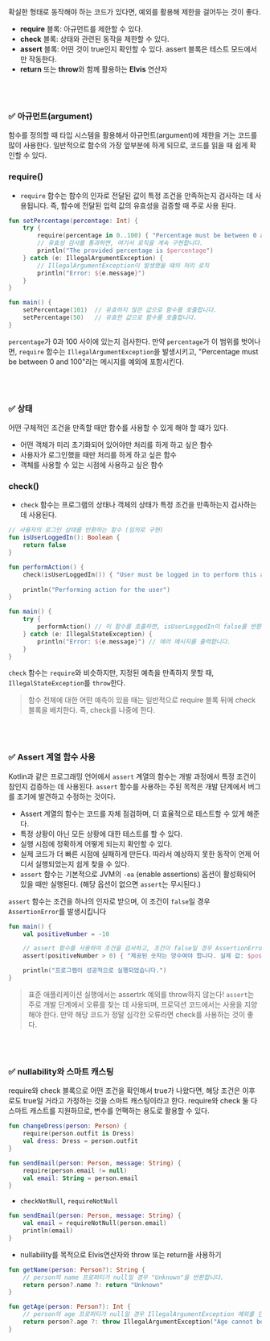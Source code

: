 확실한 형태로 동작해야 하는 코드가 있다면, 예외를 활용해 제한을 걸어두는 것이 좋다.

- **require** 블록: 아규먼트를 제한할 수 있다.
- **check** 블록: 상태와 관련된 동작을 제한할 수 있다.
- **assert** 블록: 어떤 것이 true인지 확인할 수 있다. assert 블록은 테스트 모드에서만 작동한다.
- **return** 또는 **throw**와 함께 활용하는 **Elvis** 연산자

<br><br>

### ✅ 아규먼트(argument)

함수를 정의할 때 타입 시스템을 활용해서 아규먼트(argument)에 제한을 거는 코드를 많이 사용한다. 
일반적으로 함수의 가장 앞부분에 하게 되므로, 코드를 읽을 때 쉽게 확인할 수 있다. 

### require()

- `require` 함수는 함수의 인자로 전달된 값이 특정 조건을 만족하는지 검사하는 데 사용됩니다. 즉, 함수에 전달된 입력 값의 유효성을 검증할 때 주로 사용 된다.

```kotlin
fun setPercentage(percentage: Int) {
    try {
        require(percentage in 0..100) { "Percentage must be between 0 and 100" }
        // 유효성 검사를 통과하면, 여기서 로직을 계속 구현합니다.
        println("The provided percentage is $percentage")
    } catch (e: IllegalArgumentException) {
        // IllegalArgumentException이 발생했을 때의 처리 로직
        println("Error: ${e.message}")
    }
}

fun main() {
    setPercentage(101)  // 유효하지 않은 값으로 함수를 호출합니다.
    setPercentage(50)   // 유효한 값으로 함수를 호출합니다.
}
```

 `percentage`가 0과 100 사이에 있는지 검사한다. 만약 `percentage`가 이 범위를 벗어나면, `require` 함수는 `IllegalArgumentException`을 발생시키고, "Percentage must be between 0 and 100"라는 메시지를 예외에 포함시킨다.

<br><br>

### ✅ 상태

어떤 구체적인 조건을 만족할 때만 함수를 사용할 수 있게 해야 할 떄가 있다. 

- 어떤 객체가 미리 초기화되어 있어야만 처리를 하게 하고 싶은 함수
- 사용자가 로그인했을 때만 처리를 하게 하고 싶은 함수
- 객체를 사용할 수 있는 시점에 사용하고 싶은 함수

### check()

- `check` 함수는 프로그램의 상태나 객체의 상태가 특정 조건을 만족하는지 검사하는 데 사용된다.

```kotlin
// 사용자의 로그인 상태를 반환하는 함수 (임의로 구현)
fun isUserLoggedIn(): Boolean {
    return false
}

fun performAction() {
    check(isUserLoggedIn()) { "User must be logged in to perform this action" }
    
    println("Performing action for the user")
}

fun main() {
    try {
        performAction() // 이 함수를 호출하면, isUserLoggedIn이 false를 반환하기 때문에 IllegalStateException이 발생합니다.
    } catch (e: IllegalStateException) {
        println("Error: ${e.message}") // 에러 메시지를 출력합니다.
    }
}

```

`check` 함수는 `require`와 비슷하지만, 지정된 예측을 만족하지 못할 때, `IllegalStateException`를 `throw`한다. 

> 함수 전체에 대한 어떤 예측이 있을 때는 일반적으로 require 블록 뒤에 check 블록을 배치한다. 
즉, check를 나중에 한다.
> 

<br><br>

### ✅ Assert 계열 함수 사용

Kotlin과 같은 프로그래밍 언어에서 `assert` 계열의 함수는 개발 과정에서 특정 조건이 참인지 검증하는 데 사용된다.
`assert` 함수를 사용하는 주된 목적은 개발 단계에서 버그를 조기에 발견하고 수정하는 것이다.

- Assert 계열의 함수는 코드를 자체 점검하며, 더 효율적으로 테스트할 수 있게 해준다.
- 특정 상황이 아닌 모든 상황에 대한 테스트를 할 수 있다.
- 실행 시점에 정확하게 어떻게 되는지 확인할 수 있다.
- 실제 코드가 더 빠른 시점에 실패하게 만든다. 따라서 예상하지 못한 동작이 언제 어디서 실행되었는지 쉽게 찾을 수 있다.
- `assert` 함수는 기본적으로 JVM의 `-ea` (enable assertions) 옵션이 활성화되어 있을 때만 실행된다. 
(해당 옵션이 없으면 `assert`는 무시된다.)

 `assert` 함수는 조건을 하나의 인자로 받으며, 이 조건이 `false`일 경우 `AssertionError`를 발생시킵니다

```kotlin
fun main() {
    val positiveNumber = -10

    // assert 함수를 사용하여 조건을 검사하고, 조건이 false일 경우 AssertionError를 발생시킵니다.
    assert(positiveNumber > 0) { "제공된 숫자는 양수여야 합니다. 실제 값: $positiveNumber" }

    println("프로그램이 성공적으로 실행되었습니다.")
}

```

> 표준 애플리케이션 실행에서는 assertrk 예외를 throw하지 않는다! 
`assert`는 주로 개발 단계에서 오류를 찾는 데 사용되며, 프로덕션 코드에서는 사용을 지양해야 한다. 
만약 해당 코드가 정말 심각한 오류라면 check를 사용하는 것이 좋다.
>
> 

<br><br>

### ✅ nullability와 스마트 캐스팅

require와 check 블록으로 어떤 조건을 확인해서 true가 나왔다면, 해당 조건은 이후로도 true일 거라고 가정하는 것을 스마트 캐스팅이라고 한다.
require와 check 둘 다 스마트 캐스트를 지원하므로, 변수를 언팩하는 용도로 활용할 수 있다.

```kotlin
fun changeDress(person: Person) {
    require(person.outfit is Dress)
    val dress: Dress = person.outfit
}

fun sendEmail(person: Person, message: String) {
    require(person.email != null)
    val email: String = person.email
}
```

- `checkNotNull`, `requireNotNull`

```kotlin
fun sendEmail(person: Person, message: String) {
    val email = requireNotNull(person.email)
    println(email)
}
```

- nullability를 목적으로 Elvis연산자와 throw 또는 return을 사용하기

```kotlin
fun getName(person: Person?): String {
    // person의 name 프로퍼티가 null일 경우 "Unknown"을 반환합니다.
    return person?.name ?: return "Unknown"
}

fun getAge(person: Person?): Int {
    // person의 age 프로퍼티가 null일 경우 IllegalArgumentException 예외를 던집니다.
    return person?.age ?: throw IllegalArgumentException("Age cannot be null")
}
```